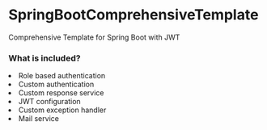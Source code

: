# SpringBootComprehensiveTemplate
Comprehensive Template for Spring Boot with JWT

<h3>What is included?</h3>

<li> Role based authentication </li>
<li> Custom authentication </li>
<li> Custom response service </li>
<li> JWT configuration </li>
<li> Custom exception handler </li>
<li> Mail service </li>
